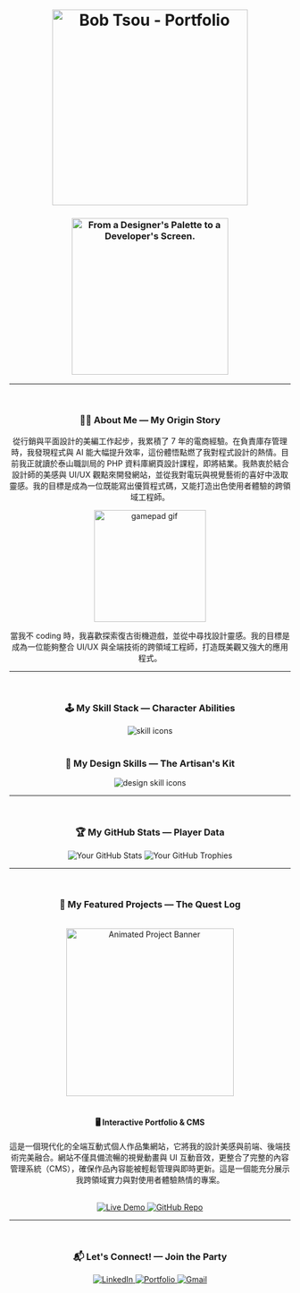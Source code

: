 <h1 align="center">
  <img src="https://github.com/BB5566/images/blob/7813c8851a26f264c653e13d4475f41869bafbaa/Generated%20File%20September%2002%2C%202025%20-%202_53PM.gif" width="350" alt="Bob Tsou - Portfolio" />
</h1>
<h3 align="center">
  <img src="https://github.com/BB5566/images/blob/7813c8851a26f264c653e13d4475f41869bafbaa/Generated%20Image%20September%2002%2C%202025%20-%202_53PM.jpeg" width="280" alt="From a Designer's Palette to a Developer's Screen." />
</h3>

---

<br>

<h3 align="center">👨‍💻 About Me — My Origin Story</h3>
<div align="center">
  <p>
    從行銷與平面設計的美編工作起步，我累積了 7 年的電商經驗。在負責庫存管理時，我發現程式與 AI 能大幅提升效率，這份體悟點燃了我對程式設計的熱情。目前我正就讀於泰山職訓局的 PHP 資料庫網頁設計課程，即將結業。我熱衷於結合設計師的美感與 UI/UX 觀點來開發網站，並從我對電玩與視覺藝術的喜好中汲取靈感。我的目標是成為一位既能寫出優質程式碼，又能打造出色使用者體驗的跨領域工程師。
  </p>
  <img src="https://github.com/BB5566/images/blob/7813c8851a26f264c653e13d4475f41869bafbaa/Generated%20Image%20September%2002%2C%202025%20-%202_56PM.jpeg" width="200" alt="gamepad gif" />
  <p>
    當我不 coding 時，我喜歡探索復古街機遊戲，並從中尋找設計靈感。我的目標是成為一位能夠整合 UI/UX 與全端技術的跨領域工程師，打造既美觀又強大的應用程式。
  </p>
</div>

---

<br>

<h3 align="center">🕹️ My Skill Stack — Character Abilities</h3>
<div align="center">
  <img src="https://skillicons.dev/icons?i=html,css,js,bootstrap,jquery,php,mysql,git,laravel,vscode" alt="skill icons" />
</div>
<br>
<h3 align="center">🎨 My Design Skills — The Artisan's Kit</h3>
<div align="center">
  <img src="https://skillicons.dev/icons?i=ps,ai,figma" alt="design skill icons" />
</div>

---

<br>

<h3 align="center">🏆 My GitHub Stats — Player Data</h3>
<div align="center">
  <img src="https://github-readme-stats.vercel.app/api?username=[您的GitHub使用者名稱]&show_icons=true&theme=dark&include_all_commits=true&count_private=true" alt="Your GitHub Stats" />
  <img src="https://github-trophies.vercel.app/?username=[您的GitHub使用者名稱]&theme=dark&no-frame=true" alt="Your GitHub Trophies" />
</div>

---

<br>

<h3 align="center">🚀 My Featured Projects — The Quest Log</h3>
<br>
<div align="center">
  <img src="https://github.com/BB5566/images/blob/25e5672bd3f3aa7cf8ce43b86551287dd19084c4/Generated%20Image%20September%2002%2C%202025%20-%203_03PM.jpeg" width="300" alt="Animated Project Banner" />
</div>
<br>

<div align="center">
  <h4>🖥️ Interactive Portfolio & CMS</h4>
  <p>
    這是一個現代化的全端互動式個人作品集網站，它將我的設計美感與前端、後端技術完美融合。網站不僅具備流暢的視覺動畫與 UI 互動音效，更整合了完整的內容管理系統（CMS），確保作品內容能被輕鬆管理與即時更新。這是一個能充分展示我跨領域實力與對使用者體驗熱情的專案。
  </p>
  <br>
  <div align="center">
    <a href="[專案DEMO連結]">
      <img src="https://img.shields.io/badge/Live%20Demo-FF6B6B?style=for-the-badge&logo=safari&logoColor=white" alt="Live Demo" />
    </a>
    <a href="[專案GitHub連結]">
      <img src="https://img.shields.io/badge/GitHub-100000?style=for-the-badge&logo=github&logoColor=white" alt="GitHub Repo" />
    </a>
  </div>
</div>

---

<br>

<h3 align="center">📬 Let's Connect! — Join the Party</h3>
<div align="center">
  <a href="[您的LinkedIn連結]">
    <img src="https://img.shields.io/badge/LinkedIn-0077B5?style=for-the-badge&logo=linkedin&logoColor=white" alt="LinkedIn">
  </a>
  <a href="[您的作品集網站連結]">
    <img src="https://img.shields.io/badge/Portfolio-FF6B6B?style=for-the-badge&logo=safari&logoColor=white" alt="Portfolio">
  </a>
  <a href="mailto:[您的電子郵件信箱]">
    <img src="https://img.shields.io/badge/Gmail-D14836?style=for-the-badge&logo=gmail&logoColor=white" alt="Gmail">
  </a>
</div>

<br>
